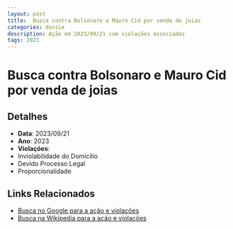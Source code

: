 ```yaml
---
layout: post
title:  Busca contra Bolsonaro e Mauro Cid por venda de joias
categories: dossie
description: Ação em 2023/09/21 com violações associadas
tags: 2023
---
```


# Busca contra Bolsonaro e Mauro Cid por venda de joias

## Detalhes
- **Data**: 2023/09/21
- **Ano**: 2023
- **Violações**:
- Inviolabilidade do Domicílio
- Devido Processo Legal
- Proporcionalidade

## Links Relacionados
- [Busca no Google para a ação e violações](https://www.google.com/search?q=%22Alexandre%20de%20Moraes%22%20Busca%20contra%20Bolsonaro%20e%20Mauro%20Cid%20por%20venda%20de%20joias%20Inviolabilidade%20do%20Domic%C3%ADlio%20Devido%20Processo%20Legal%20Proporcionalidade%202023)
- [Busca na Wikipedia para a ação e violações](https://en.wikipedia.org/w/index.php?search=%22Alexandre%20de%20Moraes%22%20Busca%20contra%20Bolsonaro%20e%20Mauro%20Cid%20por%20venda%20de%20joias%20Inviolabilidade%20do%20Domic%C3%ADlio%20Devido%20Processo%20Legal%20Proporcionalidade%202023)
